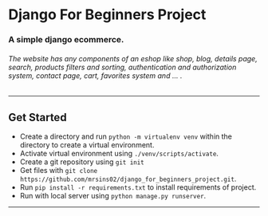 # Django For Beginners Project
### A simple django ecommerce.

###### The website has any components of an eshop like shop, blog, details page, search, products filters and sorting, authentication and authorization system, contact page, cart, favorites system and ...  .

---

## Get Started

- Create a directory and run `python -m virtualenv venv` within the directory to create a virtual environment.
- Activate virtual environment using `./venv/scripts/activate`.
- Create a git repository using `git init`
- Get files with `git clone https://github.com/mrsins02/django_for_beginners_project.git`.
- Run `pip install -r requirements.txt` to install requirements of project.
- Run with local server using `python manage.py runserver`.

---
